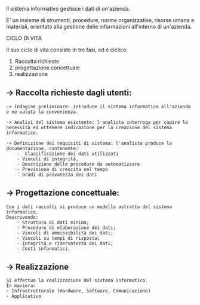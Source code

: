 
Il sistema informativo gestisce i dati di un'azienda.

E' un insieme di strumenti, procedure, norme organizzative, risorse umane e materiali, orientato alla gestione delle informazioni all'interno di un'azienda.


CICLO DI VITA

Il suo ciclo di vita consiste in tre fasi, ed è ciclico.

1. Raccolta richieste
2. progettazione concettuale 
3. realizzazione

-> Raccolta richieste dagli utenti:
-
	-> Indagine preliminare: introduce il sistema informatico all'azienda e ne valuta la convenienza.
	
	-> Analisi del sistema esistente: l'analista interroga per capire le necessità ed ottenere indicazione per la creazione del sistema informatico.
	
	-> Definizione dei requisiti di sistema: l'analista produce la documentazione, contenente:
		-  Classificazione dei dati utilizzati
		- Vincoli di integrità,
		- Descrizione delle procedure da automatizzare
		- Previsione di crescita nel tempo
		- Gradi di privatezza dei dati
-> Progettazione concettuale:
-
	Con i dati raccolti si produce un modello astratto del sistema informatico.
	Descrivendo:
		- Struttura di dati minima;
		- Procedure di elaborazione dei dati;
		- Vincoli di ammissibilità dei dati;
		- Vincoli su tempi di risposta;
		- Integrità e riservatezza dei dati;
		- Costi informatici.

-> Realizzazione
-
	Si effettua la realizzazione del sistema informatico.
	In maniera:
	- Infrastrutturale (Hardware, Software, Comunicazione)
	- Applicativo 

